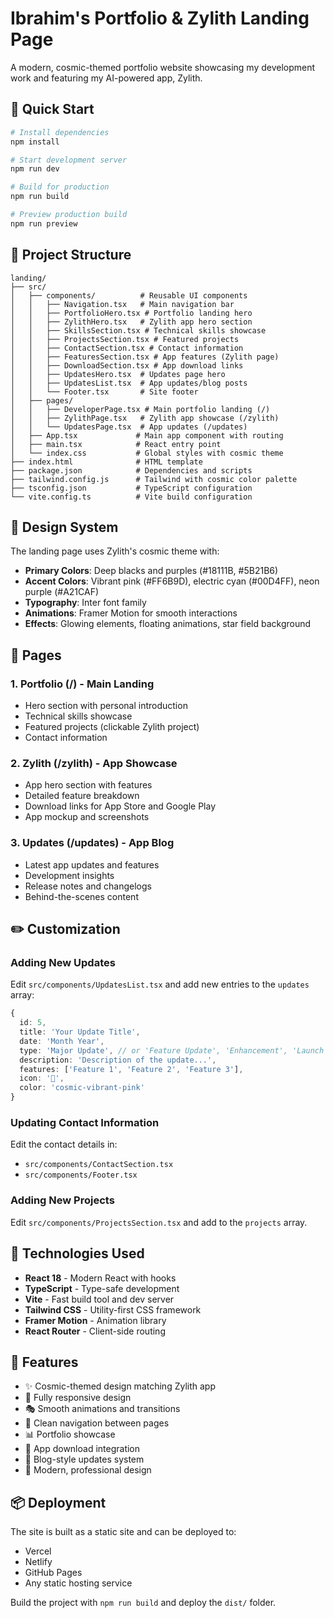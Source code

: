 # Ibrahim's Portfolio & Zylith Landing Page

A modern, cosmic-themed portfolio website showcasing my development work and featuring my AI-powered app, Zylith.

## 🚀 Quick Start

```bash
# Install dependencies
npm install

# Start development server
npm run dev

# Build for production
npm run build

# Preview production build
npm run preview
```

## 📁 Project Structure

```
landing/
├── src/
│   ├── components/          # Reusable UI components
│   │   ├── Navigation.tsx   # Main navigation bar
│   │   ├── PortfolioHero.tsx # Portfolio landing hero
│   │   ├── ZylithHero.tsx   # Zylith app hero section
│   │   ├── SkillsSection.tsx # Technical skills showcase
│   │   ├── ProjectsSection.tsx # Featured projects
│   │   ├── ContactSection.tsx # Contact information
│   │   ├── FeaturesSection.tsx # App features (Zylith page)
│   │   ├── DownloadSection.tsx # App download links
│   │   ├── UpdatesHero.tsx  # Updates page hero
│   │   ├── UpdatesList.tsx  # App updates/blog posts
│   │   └── Footer.tsx       # Site footer
│   ├── pages/
│   │   ├── DeveloperPage.tsx # Main portfolio landing (/)
│   │   ├── ZylithPage.tsx   # Zylith app showcase (/zylith)
│   │   └── UpdatesPage.tsx  # App updates (/updates)
│   ├── App.tsx             # Main app component with routing
│   ├── main.tsx            # React entry point
│   └── index.css           # Global styles with cosmic theme
├── index.html              # HTML template
├── package.json            # Dependencies and scripts
├── tailwind.config.js      # Tailwind with cosmic color palette
├── tsconfig.json           # TypeScript configuration
└── vite.config.ts          # Vite build configuration
```

## 🎨 Design System

The landing page uses Zylith's cosmic theme with:

- **Primary Colors**: Deep blacks and purples (#18111B, #5B21B6)
- **Accent Colors**: Vibrant pink (#FF6B9D), electric cyan (#00D4FF), neon purple (#A21CAF)
- **Typography**: Inter font family
- **Animations**: Framer Motion for smooth interactions
- **Effects**: Glowing elements, floating animations, star field background

## 📱 Pages

### 1. Portfolio (/) - Main Landing

- Hero section with personal introduction
- Technical skills showcase
- Featured projects (clickable Zylith project)
- Contact information

### 2. Zylith (/zylith) - App Showcase

- App hero section with features
- Detailed feature breakdown
- Download links for App Store and Google Play
- App mockup and screenshots

### 3. Updates (/updates) - App Blog

- Latest app updates and features
- Development insights
- Release notes and changelogs
- Behind-the-scenes content

## ✏️ Customization

### Adding New Updates

Edit `src/components/UpdatesList.tsx` and add new entries to the `updates` array:

```typescript
{
  id: 5,
  title: 'Your Update Title',
  date: 'Month Year',
  type: 'Major Update', // or 'Feature Update', 'Enhancement', 'Launch'
  description: 'Description of the update...',
  features: ['Feature 1', 'Feature 2', 'Feature 3'],
  icon: '🚀',
  color: 'cosmic-vibrant-pink'
}
```

### Updating Contact Information

Edit the contact details in:

- `src/components/ContactSection.tsx`
- `src/components/Footer.tsx`

### Adding New Projects

Edit `src/components/ProjectsSection.tsx` and add to the `projects` array.

## 🔧 Technologies Used

- **React 18** - Modern React with hooks
- **TypeScript** - Type-safe development
- **Vite** - Fast build tool and dev server
- **Tailwind CSS** - Utility-first CSS framework
- **Framer Motion** - Animation library
- **React Router** - Client-side routing

## 🌟 Features

- ✨ Cosmic-themed design matching Zylith app
- 📱 Fully responsive design
- 🎭 Smooth animations and transitions
- 🔗 Clean navigation between pages
- 📊 Portfolio showcase
- 📱 App download integration
- 📝 Blog-style updates system
- 🎨 Modern, professional design

## 📦 Deployment

The site is built as a static site and can be deployed to:

- Vercel
- Netlify
- GitHub Pages
- Any static hosting service

Build the project with `npm run build` and deploy the `dist/` folder.
